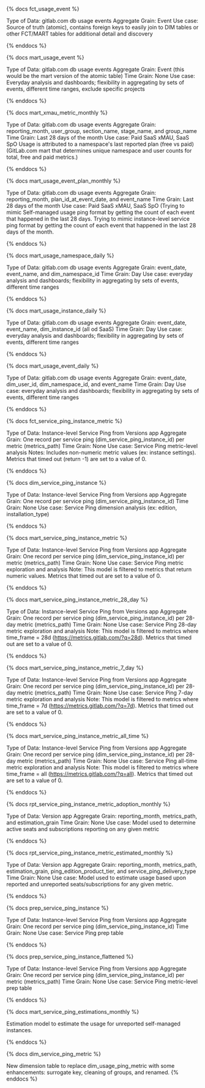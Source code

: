 {% docs fct_usage_event %}

Type of Data: gitlab.com db usage events
Aggregate Grain: Event
Use case: Source of truth (atomic), contains foreign keys to easily join to DIM tables or other FCT/MART tables for additional detail and discovery

{% enddocs %}


{% docs mart_usage_event %}

Type of Data: gitlab.com db usage events
Aggregate Grain: Event (this would be the mart version of the atomic table)
Time Grain: None
Use case: Everyday analysis and dashboards; flexibility in aggregating by sets of events, different time ranges, exclude specific projects

{% enddocs %}


{% docs mart_xmau_metric_monthly %}

Type of Data: gitlab.com db usage events
Aggregate Grain: reporting_month, user_group, section_name, stage_name, and group_name
Time Grain: Last 28 days of the month
Use case: Paid SaaS xMAU, SaaS SpO
Usage is attributed to a namespace's last reported plan (free vs paid)
(GitLab.com mart that determines unique namespace and user counts for total, free and paid metrics.)

{% enddocs %}

{% docs mart_usage_event_plan_monthly %}

Type of Data: gitlab.com db usage events
Aggregate Grain: reporting_month, plan_id_at_event_date, and event_name
Time Grain: Last 28 days of the month
Use case: Paid SaaS xMAU, SaaS SpO
(Trying to mimic Self-managed usage ping format by getting the count of each event that happened in the last 28 days.
Trying to mimic instance-level service ping format by getting the count of each event that happened in the last 28 days of the month.

{% enddocs %}

{% docs mart_usage_namespace_daily %}

Type of Data: gitlab.com db usage events
Aggregate Grain: event_date, event_name, and dim_namespace_id
Time Grain: Day
Use case: everyday analysis and dashboards; flexibility in aggregating by sets of events, different time ranges

{% enddocs %}


{% docs mart_usage_instance_daily %}

Type of Data: gitlab.com db usage events
Aggregate Grain: event_date, event_name, dim_instance_id (all od SaaS)
Time Grain: Day
Use case: everyday analysis and dashboards; flexibility in aggregating by sets of events, different time ranges

{% enddocs %}


{% docs mart_usage_event_daily %}

Type of Data: gitlab.com db usage events
Aggregate Grain: event_date, dim_user_id, dim_namespace_id, and event_name
Time Grain: Day
Use case: everyday analysis and dashboards; flexibility in aggregating by sets of events, different time ranges

{% enddocs %}

{% docs fct_service_ping_instance_metric %}

Type of Data: Instance-level Service Ping from Versions app
Aggregate Grain: One record per service ping (dim_service_ping_instance_id) per metric (metrics_path)
Time Grain: None
Use case: Service Ping metric-level analysis
Notes: Includes non-numeric metric values (ex: instance settings). Metrics that timed out (return -1) are set to a value of 0.

{% enddocs %}

{% docs dim_service_ping_instance %}

Type of Data: Instance-level Service Ping from Versions app
Aggregate Grain: One record per service ping (dim_service_ping_instance_id)
Time Grain: None
Use case: Service Ping dimension analysis (ex: edition, installation_type)

{% enddocs %}

{% docs mart_service_ping_instance_metric %}

Type of Data: Instance-level Service Ping from Versions app
Aggregate Grain: One record per service ping (dim_service_ping_instance_id) per metric (metrics_path)
Time Grain: None
Use case: Service Ping metric exploration and analysis
Note: This model is filtered to metrics that return numeric values. Metrics that timed out are set to a value of 0.

{% enddocs %}

{% docs mart_service_ping_instance_metric_28_day %}

Type of Data: Instance-level Service Ping from Versions app
Aggregate Grain: One record per service ping (dim_service_ping_instance_id) per 28-day metric (metrics_path)
Time Grain: None
Use case: Service Ping 28-day metric exploration and analysis
Note: This model is filtered to metrics where time_frame = 28d (https://metrics.gitlab.com/?q=28d). Metrics that timed out are set to a value of 0.

{% enddocs %}

{% docs mart_service_ping_instance_metric_7_day %}

Type of Data: Instance-level Service Ping from Versions app
Aggregate Grain: One record per service ping (dim_service_ping_instance_id) per 28-day metric (metrics_path)
Time Grain: None
Use case: Service Ping 7-day metric exploration and analysis
Note: This model is filtered to metrics where time_frame = 7d (https://metrics.gitlab.com/?q=7d). Metrics that timed out are set to a value of 0.

{% enddocs %}

{% docs mart_service_ping_instance_metric_all_time %}

Type of Data: Instance-level Service Ping from Versions app
Aggregate Grain: One record per service ping (dim_service_ping_instance_id) per 28-day metric (metrics_path)
Time Grain: None
Use case: Service Ping all-time metric exploration and analysis
Note: This model is filtered to metrics where time_frame = all (https://metrics.gitlab.com/?q=all). Metrics that timed out are set to a value of 0.

{% enddocs %}

{% docs rpt_service_ping_instance_metric_adoption_monthly %}


Type of Data: Version app
Aggregate Grain: reporting_month, metrics_path, and estimation_grain
Time Grain: None
Use case: Model used to determine active seats and subscriptions reporting on any given metric


{% enddocs %}

{% docs rpt_service_ping_instance_metric_estimated_monthly %}

Type of Data: Version app
Aggregate Grain: reporting_month, metrics_path, estimation_grain, ping_edition_product_tier, and service_ping_delivery_type
Time Grain: None
Use case: Model used to estimate usage based upon reported and unreported seats/subscriptions for any given metric.

{% enddocs %}

{% docs prep_service_ping_instance %}

Type of Data: Instance-level Service Ping from Versions app
Aggregate Grain: One record per service ping (dim_service_ping_instance_id)
Time Grain: None
Use case: Service Ping prep table

{% enddocs %}

{% docs prep_service_ping_instance_flattened %}

Type of Data: Instance-level Service Ping from Versions app
Aggregate Grain: One record per service ping (dim_service_ping_instance_id) per metric (metrics_path)
Time Grain: None
Use case: Service Ping metric-level prep table

{% enddocs %}

{% docs mart_service_ping_estimations_monthly %}

Estimation model to estimate the usage for unreported self-managed instances.

{% enddocs %}

{% docs dim_service_ping_metric %}

New dimension table to replace dim_usage_ping_metric with some enhancements: surrogate key, cleaning of groups, and renamed.
{% enddocs %}
